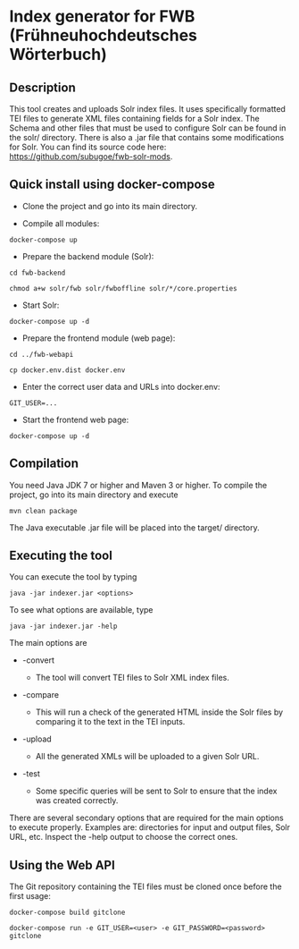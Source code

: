 # Index generator for FWB (Frühneuhochdeutsches Wörterbuch)

## Description

This tool creates and uploads Solr index files.
It uses specifically formatted TEI files to generate XML files containing fields for a Solr index.
The Schema and other files that must be used to configure Solr can be found in the solr/ directory.
There is also a .jar file that contains some modifications for Solr. You can find its source code here: 
https://github.com/subugoe/fwb-solr-mods.

## Quick install using docker-compose

- Clone the project and go into its main directory.

- Compile all modules:

``` docker-compose up ```

- Prepare the backend module (Solr):

``` cd fwb-backend ```

``` chmod a+w solr/fwb solr/fwboffline solr/*/core.properties ```

- Start Solr:

``` docker-compose up -d ```

- Prepare the frontend module (web page):

``` cd ../fwb-webapi ```

``` cp docker.env.dist docker.env ```

- Enter the correct user data and URLs into docker.env:

``` GIT_USER=... ```

- Start the frontend web page:

``` docker-compose up -d ```

## Compilation

You need Java JDK 7 or higher and Maven 3 or higher.
To compile the project, go into its main directory and execute 

``` mvn clean package ```

The Java executable .jar file will be placed into the target/ directory.

## Executing the tool

You can execute the tool by typing

``` java -jar indexer.jar <options> ```

To see what options are available, type

``` java -jar indexer.jar -help ```

The main options are

* -convert
  * The tool will convert TEI files to Solr XML index files.
  
* -compare
  * This will run a check of the generated HTML inside the Solr files by comparing it to the text in the TEI inputs.

* -upload
  * All the generated XMLs will be uploaded to a given Solr URL.
  
* -test
  * Some specific queries will be sent to Solr to ensure that the index was created correctly.
  
There are several secondary options that are required for the main options to execute properly.
Examples are: directories for input and output files, Solr URL, etc.
Inspect the -help output to choose the correct ones.

## Using the Web API

The Git repository containing the TEI files must be cloned once before the first usage:

``` docker-compose build gitclone ```

``` docker-compose run -e GIT_USER=<user> -e GIT_PASSWORD=<password> gitclone ```

  
  
